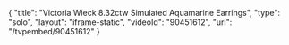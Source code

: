 {
    "title": "Victoria Wieck 8.32ctw Simulated Aquamarine Earrings",
    "type": "solo",
    "layout": "iframe-static",
    "videoId": "90451612",
    "url": "\/tvpembed\/90451612"
}